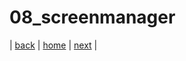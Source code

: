 # 08_screenmanager

|
[back](/documents/07_settings)
|
[home](https://github.com/shingenpy/kivy_workshop)
|
[next](/documents/09_createsampleapp)
|